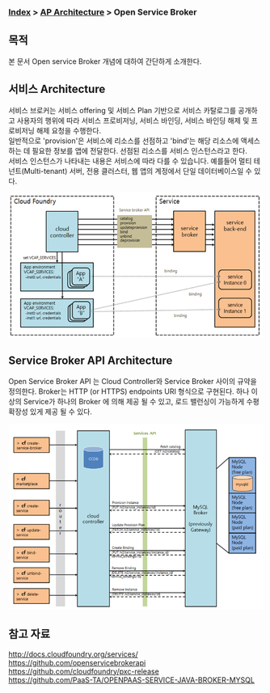 ### [Index](https://github.com/PaaS-TA/Guide/blob/master/README.md) > [AP Architecture](../README.md) > Open Service Broker

## 목적

본 문서 Open service Broker 개념에 대하여 간단하게 소개한다.


## 서비스 Architecture
서비스 브로커는 서비스 offering 및 서비스 Plan 기반으로  서비스 카탈로그를 공개하고 사용자의 행위에 따라 서비스 프로비저닝, 서비스 바인딩, 서비스 바인딩 해제 및 프로비저닝 해제 요청을 수행한다.
<br>
일반적으로 'provision'은 서비스에 리소스를 선점하고 'bind'는 해당 리소스에 액세스하는 데 필요한 정보를 앱에 전달한다. 선점된 리소스를 서비스 인스턴스라고 한다.
<br>
서비스 인스턴스가 나타내는 내용은 서비스에 따라 다를 수 있습니다. 예를들어 멀티 테넌트(Multi-tenant) 서버, 전용 클러스터, 웹 앱의 계정에서 단일 데이터베이스일 수 있다.

![Open Service Broker Architecture](image/open-service-broker_architecture.png)


## Service Broker API Architecture
Open Service Broker API 는 Cloud Controller와 Service Broker 사이의 규약을 정의한다. Broker는 HTTP (or HTTPS) endpoints URI 형식으로 구현된다. 하나 이상의 Service가 하나의 Broker 에 의해 제공 될 수 있고, 로드 밸런싱이 가능하게 수평 확장성 있게 제공 될 수 있다.

![Open Service Broker API Architecture](image/open-service-broker-API_architecture.png)

## 참고 자료
http://docs.cloudfoundry.org/services/  
https://github.com/openservicebrokerapi  
https://github.com/cloudfoundry/pxc-release  
https://github.com/PaaS-TA/OPENPAAS-SERVICE-JAVA-BROKER-MYSQL
